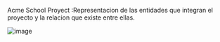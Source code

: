 Acme School Proyect :Representacion de las entidades que integran el proyecto y la relacion que existe entre ellas. 



![image](https://github.com/sebatucco/AcmeSchoolProyect/assets/4566043/d9295233-d209-445b-871d-3bd49d9b3016)



